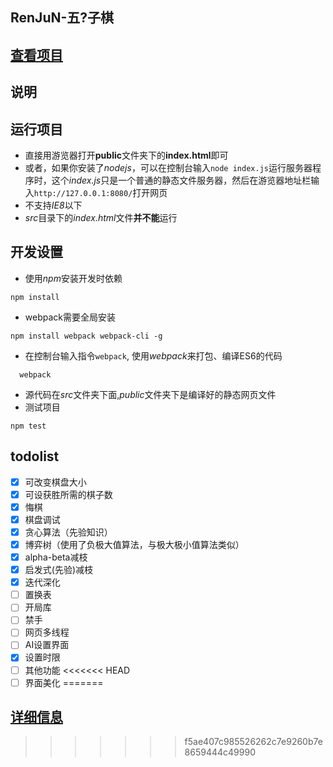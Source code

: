 RenJuN-五?子棋
---
[查看项目](https://brainburster.github.io/RenJuN/ "五子棋项目")  
---
说明
---
运行项目
---
- 直接用游览器打开**public**文件夹下的**index.html**即可
- 或者，如果你安装了*nodejs*，可以在控制台输入`node index.js`运行服务器程序时，这个*index.js*只是一个普通的静态文件服务器，然后在游览器地址栏输入`http://127.0.0.1:8080/`打开网页
- 不支持*IE8*以下
- *src*目录下的*index.html*文件**并不能**运行

开发设置
---
- 使用*npm*安装开发时依赖
```
npm install
```
- webpack需要全局安装
```
npm install webpack webpack-cli -g
```
- 在控制台输入指令`webpack`, 使用*webpack*来打包、编译ES6的代码
``` 
  webpack
```
- 源代码在*src*文件夹下面,*public*文件夹下是编译好的静态网页文件
- 测试项目
```
npm test
```


 todolist
 ---
- [x] 可改变棋盘大小
- [x] 可设获胜所需的棋子数
- [x] 悔棋
- [x] 棋盘调试
- [x] 贪心算法（先验知识）
- [x] 博弈树（使用了负极大值算法，与极大极小值算法类似）
- [x] alpha-beta减枝
- [x] 启发式(先验)减枝
- [x] 迭代深化
- [ ] 置换表
- [ ] 开局库
- [ ] 禁手
- [ ] 网页多线程
- [ ] AI设置界面
- [x] 设置时限
- [ ] 其他功能
<<<<<<< HEAD
- [ ] 界面美化
=======

[详细信息](https://github.com/brainburster/RenJuN/blob/master/src/README.md)
---
>>>>>>> f5ae407c985526262c7e9260b7e8659444c49990

